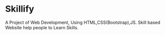 # Skillify
A Project of Web Development, Using HTML,CSS(Bootstrap),JS. Skill based Website help people to Learn Skills.
